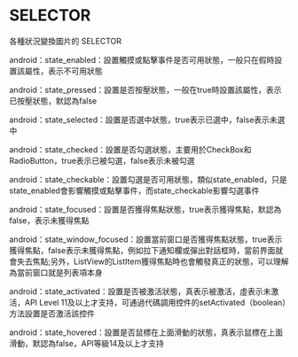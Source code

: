 # SELECTOR

各種狀況變換圖片的 SELECTOR

android：state_enabled：設置觸摸或點擊事件是否可用狀態，一般只在假時設置該屬性，表示不可用狀態

android：state_pressed：設置是否按壓狀態，一般在true時設​​置該屬性，表示已按壓狀態，默認為false

android：state_selected：設置是否選中狀態，true表示已選中，false表示未選中

android：state_checked：設置是否勾選狀態，主要用於CheckBox和RadioButton，true表示已被勾選，false表示未被勾選

android：state_checkable：設置勾選是否可用狀態，類似state_enabled，只是state_enabled會影響觸摸或點擊事件，而state_checkable影響勾選事件

android：state_focused：設置是否獲得焦點狀態，true表示獲得焦點，默認為false，表示未獲得焦點

android：state_window_focused：設置當前窗口是否獲得焦點狀態，true表示獲得焦點，false表示未獲得焦點，例如拉下通知欄或彈出對話框時，當前界面就會失去焦點;另外，ListView的ListItem獲得焦點時也會觸發真正的狀態，可以理解為當前窗口就是列表項本身

android：state_activated：設置是否被激活狀態，真表示被激活，虛表示未激活，API Level 11及以上才支持，可通過代碼調用控件的setActivated（boolean）方法設置是否激活該控件

android：state_hovered：設置是否鼠標在上面滑動的狀態，真表示鼠標在上面滑動，默認為false，API等級14及以上才支持
